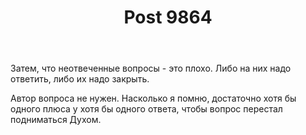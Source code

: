﻿---
title: "Post 9864"
se.owner.user_id: 178779
se.owner.display_name: "Pavel Mayorov"
se.owner.link: "https://ru.meta.stackoverflow.com/users/178779/pavel-mayorov"
se.link: "https://ru.meta.stackoverflow.com/a/9864"
se.post_id: 9864
se.post_type: answer
se.score: 7
---
<p>Затем, что неотвеченные вопросы - это плохо. Либо на них надо ответить, либо их надо закрыть.</p>

<p>Автор вопроса не нужен. Насколько я помню, достаточно хотя бы одного плюса у хотя бы одного ответа, чтобы вопрос перестал подниматься Духом.</p>
